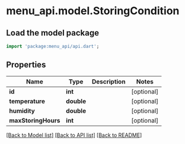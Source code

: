 # menu_api.model.StoringCondition

## Load the model package
```dart
import 'package:menu_api/api.dart';
```

## Properties
Name | Type | Description | Notes
------------ | ------------- | ------------- | -------------
**id** | **int** |  | [optional] 
**temperature** | **double** |  | [optional] 
**humidity** | **double** |  | [optional] 
**maxStoringHours** | **int** |  | [optional] 

[[Back to Model list]](../README.md#documentation-for-models) [[Back to API list]](../README.md#documentation-for-api-endpoints) [[Back to README]](../README.md)


